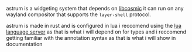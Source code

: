 astrum is a widgeting system that depends on [libcosmic](https://github.com/pop-os/libcosmic)
it can run on any wayland compositor that supports the `layer-shell` protocol.


astrum is made in rust and is configured in lua
i reccomend using the [lua language server](https://github.com/LuaLS/lua-language-server) as that is what i will depend on for types
and i reccomend getting familiar with the annotation syntax as that is what i will show in documentation
